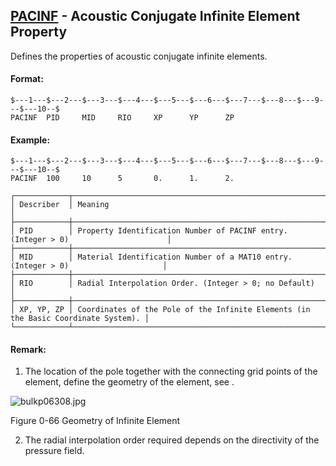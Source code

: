 ## [PACINF](https://help.hexagonmi.com/bundle/MSC_Nastran_2022.4/page/Nastran_Combined_Book/qrg/bulkp/TOC.PACINF.xhtml) - Acoustic Conjugate Infinite Element Property

Defines the properties of acoustic conjugate infinite elements.

#### Format:

```nastran
$---1---$---2---$---3---$---4---$---5---$---6---$---7---$---8---$---9---$---10--$
PACINF  PID     MID     RIO     XP      YP      ZP                              
```
#### Example:

```nastran
$---1---$---2---$---3---$---4---$---5---$---6---$---7---$---8---$---9---$---10--$
PACINF  100     10      5       0.      1.      2.                              
```
```text
┌────────────┬────────────────────────────────────────────────────────────────────────────────────┐
│ Describer  │ Meaning                                                                            │
├────────────┼────────────────────────────────────────────────────────────────────────────────────┤
│ PID        │ Property Identification Number of PACINF entry. (Integer > 0)                      │
├────────────┼────────────────────────────────────────────────────────────────────────────────────┤
│ MID        │ Material Identification Number of a MAT10 entry. (Integer > 0)                     │
├────────────┼────────────────────────────────────────────────────────────────────────────────────┤
│ RIO        │ Radial Interpolation Order. (Integer > 0; no Default)                              │
├────────────┼────────────────────────────────────────────────────────────────────────────────────┤
│ XP, YP, ZP │ Coordinates of the Pole of the Infinite Elements (in the Basic Coordinate System). │
└────────────┴────────────────────────────────────────────────────────────────────────────────────┘
```
#### Remark:

1. The location of the pole together with the connecting grid points of the element, define the geometry of the element, see  .

![bulkp06308.jpg](https://help-be.hexagonmi.com/bundle/MSC_Nastran_2022.4/page/Nastran_Combined_Book/qrg/bulkp/../../../assets/bulkp06308.jpg?_LANG=enus)

Figure 0-66 Geometry of Infinite Element

2. The radial interpolation order required depends on the directivity of the pressure field.

